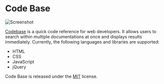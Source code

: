 Code Base
=========

![Screenshot](http://www.bitpanda.org/codebase/codebase.png)

[Codebase](http://www.bitpanda.org/codebase/) is a quick code reference for web developers. It allows users to search within multiple documentations at once and displays results immediately. Currently, the following languages and libraries are supported:

* HTML
* CSS
* JavaScript
* jQuery

Code Base is released under the [MIT](https://github.com/mr-ravioli/codebase/blob/master/LICENSE.md) license.